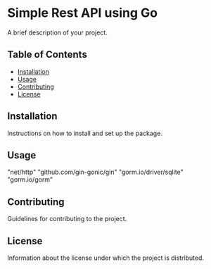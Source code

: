 # Simple Rest API using Go

A brief description of your project.

## Table of Contents

- [Installation](#installation)
- [Usage](#usage)
- [Contributing](#contributing)
- [License](#license)

## Installation

Instructions on how to install and set up the package.

## Usage

"net/http"
"github.com/gin-gonic/gin"
"gorm.io/driver/sqlite"
"gorm.io/gorm"

## Contributing

Guidelines for contributing to the project.

## License

Information about the license under which the project is distributed.
